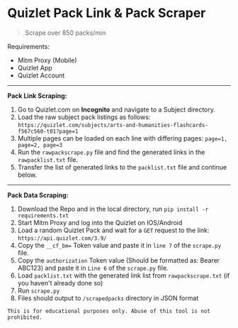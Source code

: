 # Quizlet Pack Link & Pack Scraper
> Scrape over 850 packs/min

Requirements: 
- Mitm Proxy (Mobile)
- Quizlet App
- Quizlet Account

------------------
**Pack Link Scraping:** 

1. Go to Quizlet.com on **Incognito** and navigate to a Subject directory.
2. Load the raw subject pack listings as follows: ```https://quizlet.com/subjects/arts-and-humanities-flashcards-f567c560-t01?page=1```
3. Multiple pages can be loaded on each line with differing pages: ```page=1, page=2, page=3```
4. Run the ```rawpackscrape.py``` file and find the generated links in the ```rawpacklist.txt``` file.
5. Transfer the list of generated links to the ```packlist.txt``` file and continue below. 

------------------
**Pack Data Scraping:** 
1. Download the Repo and in the local directory, run ```pip install -r requirements.txt```
2. Start Mitm Proxy and log into the Quizlet on IOS/Android
3. Load a random Quizlet Pack and wait for a ```GET``` request to the link: ```https://api.quizlet.com/3.9/```
4. Copy the ```__cf_bm=``` Token value and paste it in ```line 7``` of the ```scrape.py``` file.
5. Copy the ```authorization``` Token value (Should be formatted as: Bearer ABC123) and paste it in ```Line 6``` of the ```scrape.py``` file.
6. Load ```packlist.txt``` with the generated link list from ```rawpackscrape.txt``` (if you haven't already done so)
7. Run ```scrape.py```
8. Files should output to ```/scrapedpacks``` directory in JSON format
```````````````````
This is for educational purposes only. Abuse of this tool is not prohibited. 
